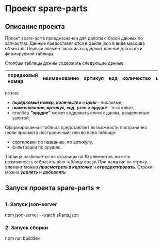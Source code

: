 ﻿# Проект spare-parts


## Описание проекта

Проект spare-parts проедназначен для работы с базой данных по запчастям.
Данные предоставляются в файле json в виде массива объектов. Первый элемент массива содержит данные для шапки формируемой таблицы.

Столбцы таблицы дожны содержать следующие данные:

| порядковый номер | наименование | артикул | код | количество | цена | узел| орудие|
|:-----------------|:-------------|:--------|:----|:-----------|:-----|:----|:------|

из них: 
- ***порядковый номер, количество*** и ***цена*** - числовые,
- ***наименование, артикул, код, узел*** и ***орудие*** - текстовые,
- столбец ***"орудие"*** может содержать список данны, разделенные запятой.

Сформированная таблица представляет возможность постранично (если просмотр постраничный) или во всей таблице:

- сортировки по названию, по артикулу,
- фильтрации по орудию.

Таблица разбивается на страницы по 10 элементов, но есть возможность отбразить всю таблицу сразу.
При нажатии на строку, элемент можно ***просмотреть в карточке*** и ***отредактировать***.
Строки можно ***удалять*** и ***добавлять***.


## Запуск проекта spare-parts :star:

### 1. Запуск json-server

npm json-server --watch sParts.json

### 2. Запуск сборки

npm run builddev


